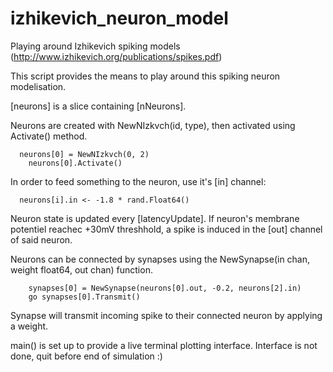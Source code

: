 # izhikevich_neuron_model
Playing around Izhikevich spiking models (http://www.izhikevich.org/publications/spikes.pdf)




This script provides the means to play around this spiking neuron modelisation.

[neurons] is a slice containing [nNeurons].

Neurons are created with NewNIzkvch(id, type), then activated using Activate() method.

          
      neurons[0] = NewNIzkvch(0, 2)
	    neurons[0].Activate()

In order to feed something to the neuron, use it's [in] channel:

      neurons[i].in <- -1.8 * rand.Float64()


Neuron state is updated every [latencyUpdate].
If neuron's membrane potentiel reachec +30mV threshhold, a spike is induced in the [out] channel of said neuron.


Neurons can be connected by synapses using the NewSynapse(in chan, weight float64, out chan) function.

    	synapses[0] = NewSynapse(neurons[0].out, -0.2, neurons[2].in)	
	    go synapses[0].Transmit()
      
Synapse will transmit incoming spike to their connected neuron by applying a weight.

main() is set up to provide a live terminal plotting interface.
Interface is not done, quit before end of simulation :)

